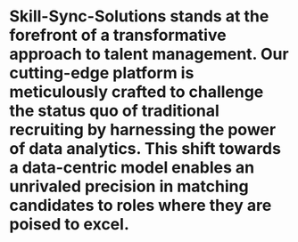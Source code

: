 # Skill-Sync-Solutions  stands at the forefront of a transformative approach to talent management. Our cutting-edge platform is meticulously crafted to challenge the status quo of traditional recruiting by harnessing the power of data analytics. This shift towards a data-centric model enables an unrivaled precision in matching candidates to roles where they are poised to excel.

